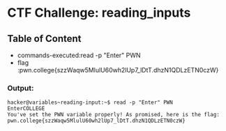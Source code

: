 # CTF Challenge: reading_inputs

## Table of Content

- commands-executed:read -p "Enter" PWN
- flag :pwn.college{szzWaqw5MlulU60wh2lUp7_lDtT.dhzN1QDLzETN0czW}



### Output:
```console
hacker@variables~reading-input:~$ read -p "Enter" PWN
EnterCOLLEGE
You've set the PWN variable properly! As promised, here is the flag:
pwn.college{szzWaqw5MlulU60wh2lUp7_lDtT.dhzN1QDLzETN0czW}
```
